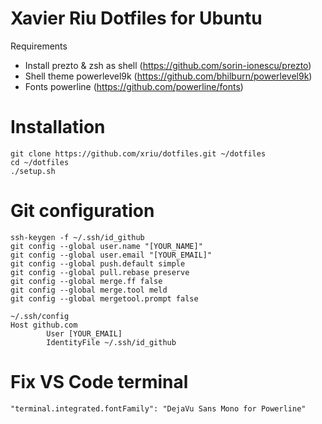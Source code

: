 # Xavier Riu Dotfiles for Ubuntu

Requirements

- Install prezto & zsh as shell (https://github.com/sorin-ionescu/prezto)
- Shell theme powerlevel9k (https://github.com/bhilburn/powerlevel9k)
- Fonts powerline (https://github.com/powerline/fonts)

# Installation

```
git clone https://github.com/xriu/dotfiles.git ~/dotfiles
cd ~/dotfiles
./setup.sh
```

# Git configuration

```
ssh-keygen -f ~/.ssh/id_github
git config --global user.name "[YOUR_NAME]"
git config --global user.email "[YOUR_EMAIL]"
git config --global push.default simple
git config --global pull.rebase preserve
git config --global merge.ff false
git config --global merge.tool meld
git config --global mergetool.prompt false
```

```
~/.ssh/config
Host github.com
        User [YOUR_EMAIL]
        IdentityFile ~/.ssh/id_github
```

# Fix VS Code terminal

```
"terminal.integrated.fontFamily": "DejaVu Sans Mono for Powerline"
```
